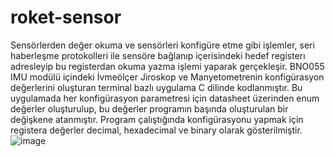 # roket-sensor
Sensörlerden değer okuma ve sensörleri konfigüre etme gibi işlemler, seri haberleşme 
protokolleri ile sensöre bağlanıp içerisindeki hedef registerı adresleyip bu registerdan 
okuma yazma işlemi yaparak gerçekleşir.
BNO055 IMU modülü içindeki İvmeölçer Jiroskop ve Manyetometrenin 
konfigürasyon değerlerini oluşturan terminal bazlı uygulama C dilinde kodlanmıştır.
Bu uygulamada her konfigürasyon parametresi için datasheet üzerinden enum değerler oluşturulup,
bu değerler programın başında oluşturulan bir değişkene atanmıştır. Program çalıştığında 
konfigürasyonu yapmak için registera değerler decimal, hexadecimal ve binary olarak gösterilmiştir.
![image](https://user-images.githubusercontent.com/112398836/220173856-d6522206-11e1-4ceb-8770-bd488389c99a.png)
